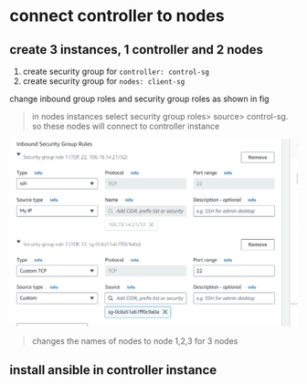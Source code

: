 # connect controller to nodes
## create 3 instances, 1 controller and 2 nodes
1. create security group for `controller: control-sg`
2. create security group for `nodes: client-sg`
   
change inbound group roles and  security group roles as shown in fig
>in nodes instances select security group roles> source> control-sg. so these nodes will connect to controller instance

![image alt](https://github.com/KarampudiKarthik/ansible-zero-to-hero/blob/main/my/images/Capture.PNG?raw=true)

> changes the names of nodes to node 1,2,3 for 3 nodes

## install ansible in controller instance
